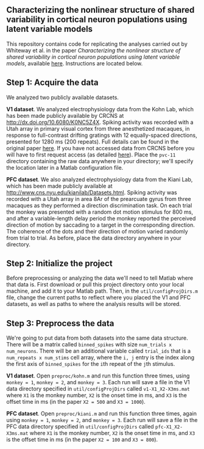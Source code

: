 ## Characterizing the nonlinear structure of shared variability in cortical neuron populations using latent variable models

This repository contains code for replicating the analyses carried out by Whiteway et al. in the paper _Characterizing the nonlinear structure of shared variability in cortical neuron populations using latent variable models_, available [here](https://www.biorxiv.org/content/biorxiv/early/2018/09/04/407858.full.pdf). Instructions are located below.

## Step 1: Acquire the data

We analyzed two publicly available datasets. 

**V1 dataset**. We analyzed electrophysiology data from the Kohn Lab, which has been made publicly available by CRCNS at http://dx.doi.org/10.6080/K0NC5Z4X. Spiking activity was recorded with a Utah array in primary visual cortex from three anesthetized macaques, in response to full-contrast drifting gratings with 12 equally-spaced directions, presented for 1280 ms (200 repeats). Full details can be found in the original paper [here](https://www.ncbi.nlm.nih.gov/pubmed/19036953). If you have not accessed data from CRCNS before you will have to first request access (as detailed [here](http://crcns.org/download)). Place the `pvc-11` directory containing the raw data anywhere in your directory; we'll specify the location later in a Matlab configuration file.

**PFC dataset**. We also analyzed electrophysiology data from the Kiani Lab, which has been made publicly available at http://www.cns.nyu.edu/kianilab/Datasets.html. Spiking activity was recorded with a Utah array in area 8Ar of the prearcuate gyrus from three macaques as they performed a direction discrimination task. On each trial the monkey was presented with a random dot motion stimulus for 800 ms, and after a variable-length delay period the monkey
reported the perceived direction of motion by saccading to a target in the corresponding direction. The coherence of the dots and their direction of motion varied randomly from trial to trial. As before, place the data directory anywhere in your directory.

## Step 2: Initialize the project

Before preprocessing or analyzing the data we'll need to tell Matlab where that data is. First download or pull this project directory onto your local machine, and add it to your Matlab path. Then, in the `util/configProjDirs.m` file, change the current paths to reflect where you placed the V1 and PFC datasets, as well as paths to where the analysis results will be stored.

## Step 3: Preprocess the data

We're going to put data from both datasets into the same data structure. There will be a matrix called `binned_spikes` with size `num_trials x num_neurons`. There will be an additional variable called `trial_ids` that is a `num_repeats x num_stims` cell array, where the `i, j` entry is the index along the first axis of `binned_spikes` for the `i`th repeat of the `j`th stimulus. 

**V1 dataset**. Open `preproc/kohn.m` and run this function three times, using `monkey = 1`, `monkey = 2`, and `monkey = 3`.  Each run will save a file in the V1 data directory specified in `util/configProjDirs` called `v1-X1_X2-X3ms.mat` where `X1` is the monkey number, `X2` is the onset time in ms, and `X3` is the offset time in ms (in the paper `X2 = 500` and `X3 = 1000`). 

**PFC dataset**. Open `preproc/kiani.m` and run this function three times, again using `monkey = 1`, `monkey = 2`, and `monkey = 3`.  Each run will save a file in the PFC data directory specified in `util/configProjDirs` called `pfc-X1_X2-X3ms.mat` where `X1` is the monkey number, `X2` is the onset time in ms, and `X3` is the offset time in ms (in the paper `X2 = 100` and `X3 = 800`). 

